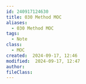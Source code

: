 ```yaml
---
id: 240917124630
title: 030 Method MOC
aliases:
  - 030 Method MOC
tags:
  - Note
class:
  - MOC
created:  2024-09-17, 12:46
modified:  2024-09-17, 12:47
author: 
fileClass:
---
```

###